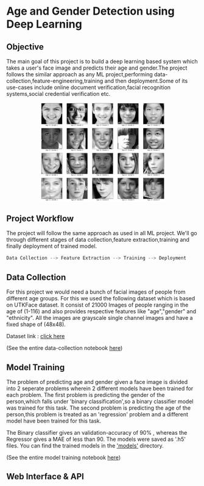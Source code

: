 # Age and Gender Detection using Deep Learning

## Objective
The main goal of this project is to build a deep learning based system which takes a user's face image and predicts their age and gender.The project follows the similar approach as any ML project,performing data-collection,feature-engineering,training and then deployment.Some of its use-cases include online document verification,facial recognition systems,social credential verification etc.

<div align="center"> 
<Img src="/Imgs/faces2.png" width="65%"/>
</div>

## Project Workflow
The project will follow the same approach as used in all ML project. We'll go through different stages of data collection,feature extraction,training and finally deployment of trained model.

```python
Data Collection --> Feature Extraction --> Training --> Deployment
```


## Data Collection

For this project we would need a bunch of facial images of people from different age groups. For this we used the following dataset which is based on UTKFace dataset. It consist of 21000 Images of people ranging in the age of (1-116) and also provides respective features like "age","gender" and "ethnicity". All the images are grayscale single channel images and have a fixed shape of (48x48).


Dataset link : [click here](https://www.kaggle.com/nipunarora8/age-gender-and-ethnicity-face-data-csv)

(See the entire data-collection notebook [here](https://github.com/deepeshdm/Age-Gender-Detection/blob/main/Colab%20Notebooks/Data_Collection_%26_Processing.ipynb))


## Model Training

The problem of predicting age and gender given a face image is divided into 2 seperate problems wherein 2 different models have been trained for each problem. The first problem is predicting the gender of the person,which falls under 'binary classification',so a binary classifier model was trained for this task. The second problem is predicting the age of the person,this problem is treated as an 'regression' problem and a different model have been trained for this task.

The Binary classifier gives an validation-accuracy of 90% , whereas the Regressor gives a MAE of less than 90. The models were saved as '.h5' files. You can find the trained models in the ['models'](https://github.com/deepeshdm/Age-Gender-Detection/tree/main/models) directory.

(See the entire model training notebook [here](https://github.com/deepeshdm/Age-Gender-Detection/blob/main/Colab%20Notebooks/Training_Age_Gender_Detection_model.ipynb))


## Web Interface & API










